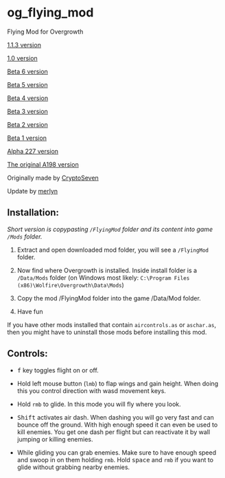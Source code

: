 # og_flying_mod
Flying Mod for Overgrowth

[1.1.3 version](https://github.com/kavika13/og_flying_mod/releases/tag/1.1.3)

[1.0 version](https://github.com/kavika13/og_flying_mod/releases/tag/1.0)

[Beta 6 version](https://github.com/kavika13/og_flying_mod/releases/tag/b6)

[Beta 5 version](https://github.com/kavika13/og_flying_mod/releases/tag/b5)

[Beta 4 version](https://github.com/kavika13/og_flying_mod/releases/tag/b4)

[Beta 3 version](https://github.com/kavika13/og_flying_mod/releases/tag/b3)

[Beta 2 version](https://github.com/kavika13/og_flying_mod/releases/tag/b2)

[Beta 1 version](https://github.com/kavika13/og_flying_mod/releases/tag/b1)

[Alpha 227 version](https://github.com/kavika13/og_flying_mod/releases/tag/a227)

[The original A198 version](http://forums.wolfire.com/viewtopic.php?f=16&t=17020)

Originally made by [CryptoSeven](http://forums.wolfire.com/memberlist.php?mode=viewprofile&u=59031)

Update by [merlyn](http://forums.wolfire.com/memberlist.php?mode=viewprofile&u=121768)

## Installation:

_Short version is copypasting `/FlyingMod` folder and its content into game `/Mods` folder._

1. Extract and open downloaded mod folder, you will see a `/FlyingMod` folder.

2. Now find where Overgrowth is installed. Inside install folder is a `/Data/Mods` folder
   (on Windows most likely: `C:\Program Files (x86)\Wolfire\Overgrowth\Data\Mods`)

3. Copy the mod /FlyingMod folder into the game /Data/Mod folder.

4. Have fun

If you have other mods installed that contain `aircontrols.as` or `aschar.as`,
then you might have to uninstall those mods before installing this mod.

## Controls:

- <kbd>f</kbd> key toggles flight on or off.

- Hold left mouse button (`lmb`) to flap wings and gain height.
  When doing this you control direction with wasd movement keys.

- Hold `rmb` to glide. In this mode you will fly where you look.

- <kbd>Shift</kbd> activates air dash. When dashing you will go very fast and can bounce off the ground.
  With high enough speed it can even be used to kill enemies.
  You get one dash per flight but can reactivate it by wall jumping or killing enemies.

- While gliding you can grab enemies.
  Make sure to have enough speed and swoop in on them holding `rmb`.
  Hold <kbd>space</kbd> and `rmb` if you want to glide without grabbing nearby enemies.

